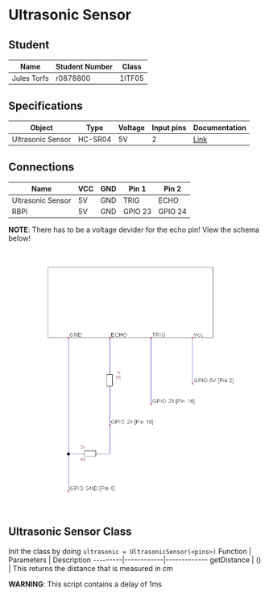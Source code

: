 # Ultrasonic Sensor
## Student
Name | Student Number | Class
-----|----------------|------
Jules Torfs | r0878800 | 1ITF05

## Specifications
Object | Type | Voltage | Input pins | Documentation
-------|------|---------|------------|--------------
Ultrasonic Sensor | HC-SR04 | 5V | 2 | [Link](https://pdf1.alldatasheet.com/datasheet-pdf/view/1132203/ETC2/HC-SR04.html)

## Connections
Name | VCC | GND | Pin 1 | Pin 2 
-----|-----|-----|-------|-------
Ultrasonic Sensor | 5V | GND | TRIG | ECHO
RBPi| 5V | GND | GPIO 23 | GPIO 24 

**NOTE**: There has to be a voltage devider for the echo pin! View the schema below!

![Voltage-Devider](assets/hc-sr04_connections.jpg?raw=true)

## Ultrasonic Sensor Class
Init the class by doing `ultrasonic = UltrasonicSensor(<pins>)`
Function | Parameters | Description
---------|------------|-------------
getDistance | () | This returns the distance that is measured in cm

**WARNING**: This script contains a delay of 1ms
